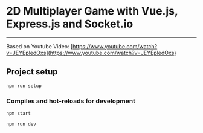 # 2D Multiplayer Game with Vue.js, Express.js and Socket.io

---

Based on Youtube Video: [https://www.youtube.com/watch?v=JEYEpledOxs](https://www.youtube.com/watch?v=JEYEpledOxs)


## Project setup
```
npm run setup
```

### Compiles and hot-reloads for development
```
npm start 
```

```
npm run dev 
```